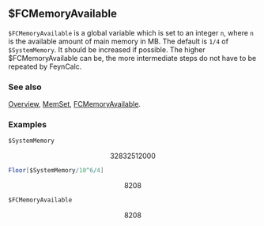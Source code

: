 ## $FCMemoryAvailable

`$FCMemoryAvailable` is  a global variable which is set to an integer `n`, where `n` is the available amount of main memory in MB. The default is `1/4` of `$SystemMemory`. It should be increased if possible. The higher $FCMemoryAvailable can be, the more intermediate steps do not have to be repeated by FeynCalc.

### See also

[Overview](Extra/FeynCalc.md), [MemSet](MemSet.md), [FCMemoryAvailable](FCMemoryAvailable.md).

### Examples

```mathematica
$SystemMemory
```

$$32832512000$$

```mathematica
Floor[$SystemMemory/10^6/4]
```

$$8208$$

```mathematica
$FCMemoryAvailable
```

$$8208$$

